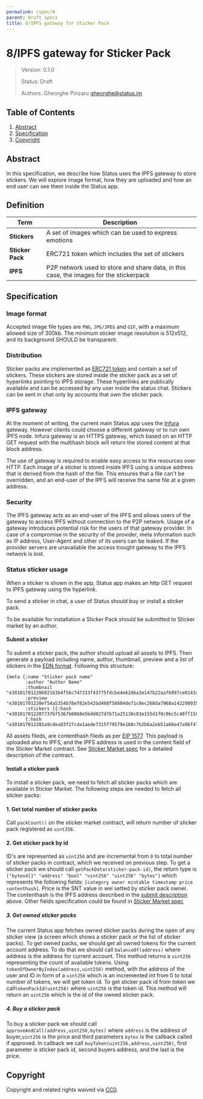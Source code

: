 ```yaml
---
permalink: /spec/8
parent: Draft specs
title: 8/IPFS gateway for Sticker Pack
---
```


# 8/IPFS gateway for Sticker Pack

> Version: 0.1.0
>
> Status: Draft
>
> Authors: Gheorghe Pinzaru <gheorghe@status.im>
>


## Table of Contents

 1. [Abstract](#abstract)
 2. [Specification](#specification)
 3. [Copyright](#copyright)

## Abstract

In this specification, we describe how Status uses the IPFS gateway to store stickers.
We will explore image format, how they are uploaded and how an end user can see them inside the Status app.

## Definition

| Term             | Description                                                                            |
|------------------|----------------------------------------------------------------------------------------|
| **Stickers**     | A set of images which can be used to express emotions                                  |
| **Sticker Pack** | ERC721 token which includes the set of stickers                                        |
| **IPFS**         | P2P network used to store and share data, in this case, the images for the stickerpack |

## Specification

### Image format
Accepted image file types are `PNG`, `JPG/JPEG` and `GIF`, with a maximum allowed size of 300kb.
The minimum sticker image resolution is 512x512, and its background SHOULD be transparent.

### Distribution

Sticker packs are implemented as [ERC721 token](https://eips.ethereum.org/EIPS/eip-721) and contain a set of stickers. These stickers
are stored inside the sticker pack as a set of hyperlinks pointing to IPFS storage. These hyperlinks are publically available and can be accessed by any user inside the status chat.
Stickers can be sent in chat only by accounts that own the sticker pack.

### IPFS gateway
At the moment of writing, the current main Status app uses the [Infura](https://infura.io/) gateway. However clients could choose a different gateway or to run own IPFS node.
Infura gateway is an HTTPS gateway, which based on an HTTP GET request with the multihash block will return the stored content at that block address. 

The use of gateway is required to enable easy access to the resources over HTTP.
Each image of a sticker is stored inside IPFS using a unique address that is 
derived from the hash of the file. This ensures that a file can't be overridden, and an end-user of the IPFS will receive the same file at a given address.

### Security
The IPFS gateway acts as an end-user of the IPFS and allows users of the gateway to access IPFS without connection to the P2P network.
Usage of a gateway introduces potential risk for the users of that gateway provider. In case of a compromise in the security of the provider, meta information such as IP address, User-Agent and other of its users can be leaked.
If the provider servers are unavailable the access trought gateway to the IPFS network is lost.

### Status sticker usage
When a sticker is shown in the app, Status app makes an http GET request to IPFS gateway using the hyperlink. 

To send a sticker in chat, a user of Status should buy or install a sticker pack.

To be available for installation a Sticker Pack should be submitted to Sticker market by an author.

#### Submit a sticker

To submit a sticker pack, the author should upload all assets to IPFS. Then generate a payload including name, author, thumbnail, preview and a list of stickers in the [EDN format](https://github.com/edn-format/edn). Following this structure:
```
{meta {:name "Sticker pack name"
       :author "Author Name"
       :thumbnail "e30101701220602163b4f56c747333f43775fdcbe4e62d6a3e147b22aaf6097ce0143a6b2373"
       :preview "e30101701220ef54a5354b78ef82e542bd468f58804de71c8ec268da7968a1422909357f2456"
       :stickers [{:hash "e301017012207737b75367b8068e5bdd027d7b71a25138c83e155d1f0c9bc5c48ff158724495"}
       {:hash "e301017012201a9cdea03f27cda1aede7315f79579e160c7b2b6a2eb51a66e47a96f47fe5284"}]}}
```
All assets fileds, are contenthash fileds as per [EIP 1577](https://eips.ethereum.org/EIPS/eip-1577).
 This payload is uploaded also to IPFS, and the IPFS address is used in the content field of the Sticker Market contract. See [Sticker Market spec](https://github.com/status-im/sticker-market/blob/651e88e5f38c690e57ecaad47f46b9641b8b1e27/docs/specification.md) for a detailed description of the contract.

#### Install a sticker pack

To install a sticker pack, we need to fetch all sticker packs which are available in Sticker Market. The following steps are needed to fetch all sticker packs:

#### 1. Get total number of sticker packs
Call `packCount()` on the sticker market contract, will return number of sticker pack registered as `uint256`.

#### 2. Get sticker pack by id
ID's are represented as `uint256` and are incremental from `0` to total number of sticker packs in contract, which we received on previous step. To get a sticker pack we should call `getPackData(sticker-pack-id)`, the return type is  `["bytes4[]" "address" "bool" "uint256" "uint256" "bytes"]` which represents the following fields: `[category owner mintable timestamp price contenthash]`. Price is the SNT value in wei setted by sticker pack owner. The contenthash is the IPFS address described in the [submit description](#submit-a-sticker-pack) above. Other fields specification could be found in [Sticker Market spec](https://github.com/status-im/sticker-market/blob/651e88e5f38c690e57ecaad47f46b9641b8b1e27/docs/specification.md)

##### 3. Get owned sticker packs
The current Status app fetches owned sticker packs during the open of any sticker view (a screen which shows a sticker pack or the list of sticker packs).
To get owned packs, we should get all owned tokens for the current account address. To do that we should call `balanceOf(address)` where address is the address for current account. This method returns a `uint256` representing the count of available tokens. Using `tokenOfOwnerByIndex(address,uint256)` method, with the address of the user and ID in form of a `uint256` which is an incremented int from 0 to total number of tokens, we will get token id. To get sticker pack id from token we call`tokenPackId(uint256)` where `uint256` is the token id. This method will return an `uint256` which is the id of the owned sticker pack.

##### 4. Buy a sticker pack
To buy a sticker pack we should call `approveAndCall(address,uint256,bytes)` where `address` is the address of buyer,`uint256` is the price and third parameters `bytes` is the callback  called if approved. In callback we call `buyToken(uint256,address,uint256)`, first parameter is sticker pack id, second buyers address, and the last is the price.

## Copyright

Copyright and related rights waived via [CC0](https://creativecommons.org/publicdomain/zero/1.0/).
